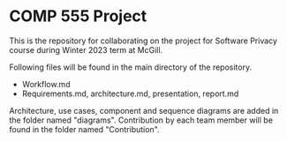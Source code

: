 # COMP 555 Project

This is the repository for collaborating on the project for Software Privacy course during Winter 2023 term at McGill.

Following files will be found in the main directory of the repository.
- Workflow.md
- Requirements.md, architecture.md, presentation, report.md


Architecture, use cases, component and sequence diagrams are added in the folder named "diagrams".
Contribution by each team member will be found in the folder named "Contribution".


